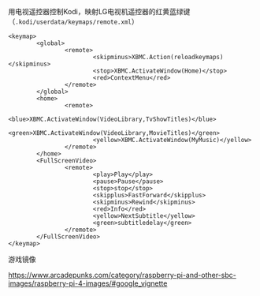 

用电视遥控器控制Kodi，映射LG电视机遥控器的红黄蓝绿键 （`.kodi/userdata/keymaps/remote.xml`）
```
<keymap>
        <global>
                <remote>
                        <skipminus>XBMC.Action(reloadkeymaps)</skipminus>
                        <stop>XBMC.ActivateWindow(Home)</stop>
                        <red>ContextMenu</red>
                </remote>
        </global>
        <home>
                <remote>
                        <blue>XBMC.ActivateWindow(VideoLibrary,TvShowTitles)</blue>
                        <green>XBMC.ActivateWindow(VideoLibrary,MovieTitles)</green>
                        <yellow>XBMC.ActivateWindow(MyMusic)</yellow>
                </remote>
        </home>
        <FullScreenVideo>
                <remote>
                        <play>Play</play>
                        <pause>Pause</pause>
                        <stop>stop</stop>
                        <skipplus>FastForward</skipplus>
                        <skipminus>Rewind</skipminus>
                        <red>Info</red>
                        <yellow>NextSubtitle</yellow>
                        <green>subtitledelay</green>
                </remote>
        </FullScreenVideo>
</keymap>
```

游戏镜像

https://www.arcadepunks.com/category/raspberry-pi-and-other-sbc-images/raspberry-pi-4-images/#google_vignette

